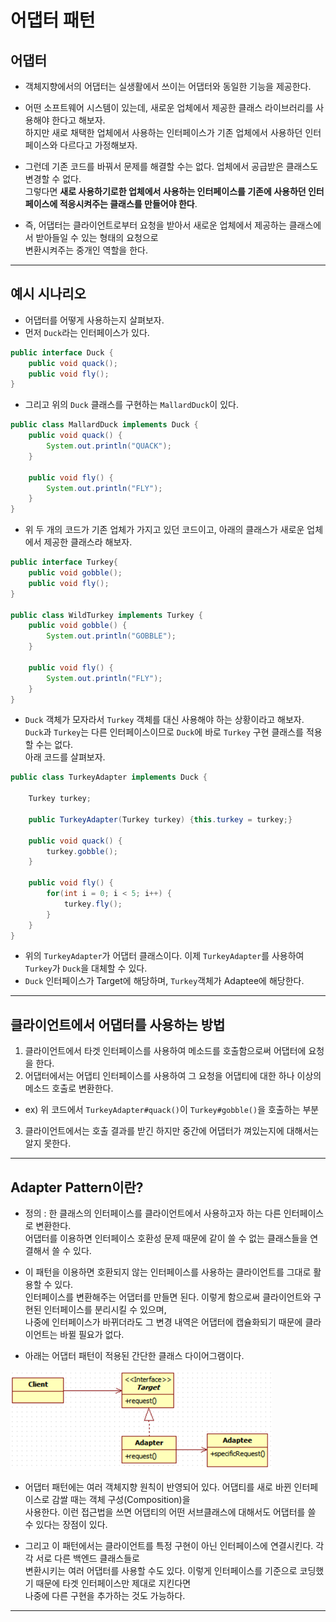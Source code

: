 <h1>어댑터 패턴</h1>

<h2>어댑터</h2>

* 객체지향에서의 어댑터는 실생활에서 쓰이는 어댑터와 동일한 기능을 제공한다.

* 어떤 소프트웨어 시스템이 있는데, 새로운 업체에서 제공한 클래스 라이브러리를 사용해야 한다고 해보자.   
  하지만 새로 채택한 업체에서 사용하는 인터페이스가 기존 업체에서 사용하던 인터페이스와 다르다고 가정해보자.

* 그런데 기존 코드를 바꿔서 문제를 해결할 수는 없다. 업체에서 공급받은 클래스도 변경할 수 없다.   
  그렇다면 __새로 사용하기로한 업체에서 사용하는 인터페이스를 기존에 사용하던 인터페이스에 적응시켜주는 클래스를 만들어야 한다__.

* 즉, 어댑터는 클라이언트로부터 요청을 받아서 새로운 업체에서 제공하는 클래스에서 받아들일 수 있는 형태의 요청으로   
  변환시켜주는 중개인 역할을 한다.
<hr/>

<h2>예시 시나리오</h2>

* 어댑터를 어떻게 사용하는지 살펴보자.
* 먼저 `Duck`라는 인터페이스가 있다.
```java
public interface Duck {
    public void quack();
    public void fly();
}
```

* 그리고 위의 `Duck` 클래스를 구현하는 `MallardDuck`이 있다.
```java
public class MallardDuck implements Duck {
    public void quack() {
        System.out.println("QUACK");
    }

    public void fly() {
        System.out.println("FLY");
    }
}
```

* 위 두 개의 코드가 기존 업체가 가지고 있던 코드이고, 아래의 클래스가 새로운 업체에서 제공한 클래스라 해보자.
```java
public interface Turkey{
    public void gobble();
    public void fly();
}

public class WildTurkey implements Turkey {
    public void gobble() {
        System.out.println("GOBBLE");
    }

    public void fly() {
        System.out.println("FLY");
    }
}
```

* `Duck` 객체가 모자라서 `Turkey` 객체를 대신 사용해야 하는 상황이라고 해보자.   
  `Duck`과 `Turkey`는 다른 인터페이스이므로 `Duck`에 바로 `Turkey` 구현 클래스를 적용할 수는 없다.   
  아래 코드를 살펴보자.
```java
public class TurkeyAdapter implements Duck {

    Turkey turkey;

    public TurkeyAdapter(Turkey turkey) {this.turkey = turkey;}

    public void quack() { 
        turkey.gobble();
    }

    public void fly() {
        for(int i = 0; i < 5; i++) {
            turkey.fly();
        }
    }
}
```

* 위의 `TurkeyAdapter`가 어댑터 클래스이다. 이제 `TurkeyAdapter`를 사용하여 `Turkey`가 `Duck`을 대체할 수 있다.
* `Duck` 인터페이스가 Target에 해당하며, `Turkey`객체가 Adaptee에 해당한다.
<hr/>

<h2>클라이언트에서 어댑터를 사용하는 방법</h2>

1. 클라이언트에서 타겟 인터페이스를 사용하여 메소드를 호출함으로써 어댑터에 요청을 한다.
2. 어댑터에서는 어댑티 인터페이스를 사용하여 그 요청을 어댑티에 대한 하나 이상의 메소드 호출로 변환한다.
  * ex) 위 코드에서 `TurkeyAdapter#quack()`이 `Turkey#gobble()`을 호출하는 부분
3. 클라이언트에서는 호출 결과를 받긴 하지만 중간에 어댑터가 껴있는지에 대해서는 알지 못한다.
<hr/>

<h2>Adapter Pattern이란?</h2>

* 정의 : 한 클래스의 인터페이스를 클라이언트에서 사용하고자 하는 다른 인터페이스로 변환한다.   
  어댑터를 이용하면 인터페이스 호환성 문제 때문에 같이 쓸 수 없는 클래스들을 연결해서 쓸 수 있다.

* 이 패턴을 이용하면 호환되지 않는 인터페이스를 사용하는 클라이언트를 그대로 활용할 수 있다.   
  인터페이스를 변환해주는 어댑터를 만들면 된다. 이렇게 함으로써 클라이언트와 구현된 인터페이스를 분리시킬 수 있으며,   
  나중에 인터페이스가 바뀌더라도 그 변경 내역은 어댑터에 캡슐화되기 때문에 클라이언트는 바뀔 필요가 없다.

* 아래는 어댑터 패턴이 적용된 간단한 클래스 다이어그램이다.

![](2020-11-05-14-34-47.png)

* 어댑터 패턴에는 여러 객체지향 원칙이 반영되어 있다. 어댑티를 새로 바뀐 인터페이스로 감쌀 때는 객체 구성(Composition)을   
  사용한다. 이런 접근법을 쓰면 어댑티의 어떤 서브클래스에 대해서도 어댑터를 쓸 수 있다는 장점이 있다.

* 그리고 이 패턴에서는 클라이언트를 특정 구현이 아닌 인터페이스에 연결시킨다. 각각 서로 다른 백엔드 클래스들로   
  변환시키는 여러 어댑터를 사용할 수도 있다. 이렇게 인터페이스를 기준으로 코딩했기 때문에 타겟 인터페이스만 제대로 지킨다면   
  나중에 다른 구현을 추가하는 것도 가능하다.
<hr/>

